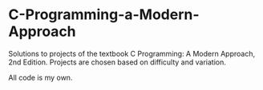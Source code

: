 # C-Programming-a-Modern-Approach
Solutions to projects of the textbook C Programming: A Modern Approach, 2nd Edition. 
Projects are chosen based on difficulty and variation. 

All code is my own.
